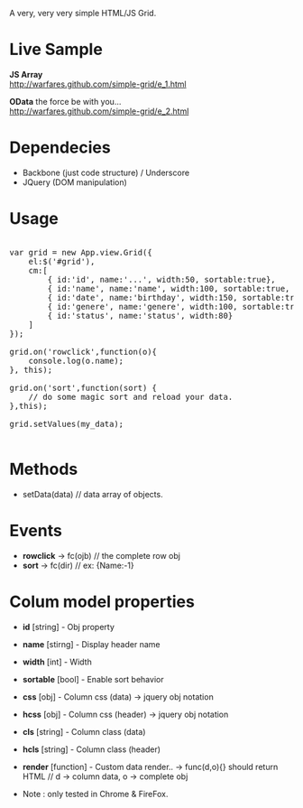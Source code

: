 A very, very very simple HTML/JS Grid.

Live Sample
==
<b>JS Array</b>
<br/>
http://warfares.github.com/simple-grid/e_1.html

<b>OData</b> the force be with you...
<br/>
http://warfares.github.com/simple-grid/e_2.html

Dependecies
== 
* Backbone (just code structure) / Underscore 
* JQuery (DOM manipulation)

Usage
==
<pre>

var grid = new App.view.Grid({
    el:$('#grid'),
    cm:[
        { id:'id', name:'...', width:50, sortable:true},
        { id:'name', name:'name', width:100, sortable:true, css:{color:'999'}},
        { id:'date', name:'birthday', width:150, sortable:true},
        { id:'genere', name:'genere', width:100, sortable:true, render:function(d,o){ return d }},
        { id:'status', name:'status', width:80}
    ]
});

grid.on('rowclick',function(o){
    console.log(o.name);
}, this);

grid.on('sort',function(sort) {
    // do some magic sort and reload your data.
},this);

grid.setValues(my_data);

</pre>


Methods 
==
* setData(data) // data array of objects.

Events
==
* **rowclick** -> fc(ojb) // the complete row obj
* **sort** -> fc(dir) // ex: {Name:-1}

Colum model properties
==

- **id** [string] - Obj property
* **name** [stirng] - Display header name 
* **width** [int] - Width 
* **sortable** [bool] - Enable sort behavior 
* **css** [obj] - Column css (data) -> jquery obj notation
* **hcss** [obj] - Column css (header) -> jquery obj notation
* **cls** [string] - Column class (data)
* **hcls** [string] - Column class (header)
* **render** [function] - Custom data render.. -> func(d,o){} should return HTML // d -> column data, o -> complete obj

* Note : only tested in Chrome & FireFox.
